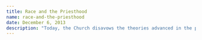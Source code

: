 ```yaml
---
title: Race and the Priesthood 
name: race-and-the-priesthood 
date: December 6, 2013
description: "Today, the Church disavows the theories advanced in the past that black skin is a sign of divine disfavor or curse, or that it reflects unrighteous actions in a premortal life; that mixed-race marriages are a sin; or that blacks or people of any other race or ethnicity are inferior in any way to anyone else. Church leaders today unequivocally condemn all racism, past and present, in any form." 
---
```

